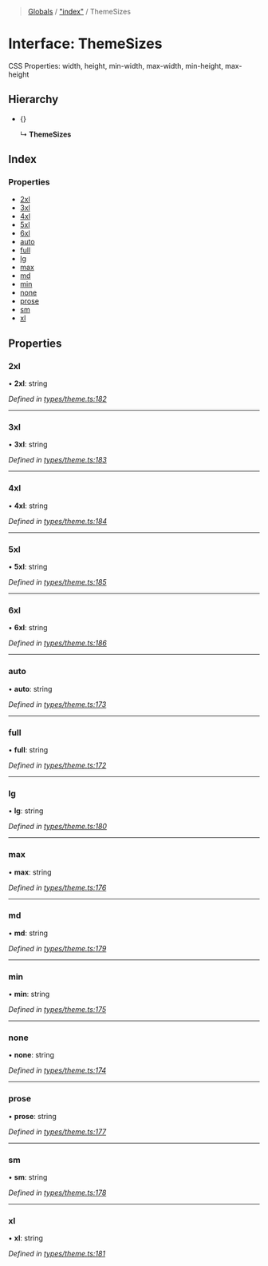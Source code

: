 > [Globals](../README.md) / ["index"](../modules/_index_.md) / ThemeSizes

# Interface: ThemeSizes

CSS Properties: width, height, min-width, max-width, min-height, max-height

## Hierarchy

- {}

  ↳ **ThemeSizes**

## Index

### Properties

- [2xl](_index_.themesizes.md#2xl)
- [3xl](_index_.themesizes.md#3xl)
- [4xl](_index_.themesizes.md#4xl)
- [5xl](_index_.themesizes.md#5xl)
- [6xl](_index_.themesizes.md#6xl)
- [auto](_index_.themesizes.md#auto)
- [full](_index_.themesizes.md#full)
- [lg](_index_.themesizes.md#lg)
- [max](_index_.themesizes.md#max)
- [md](_index_.themesizes.md#md)
- [min](_index_.themesizes.md#min)
- [none](_index_.themesizes.md#none)
- [prose](_index_.themesizes.md#prose)
- [sm](_index_.themesizes.md#sm)
- [xl](_index_.themesizes.md#xl)

## Properties

### 2xl

• **2xl**: string

_Defined in [types/theme.ts:182](https://github.com/kenoxa/beamwind/blob/main/packages/beamwind/src/types/theme.ts#L182)_

---

### 3xl

• **3xl**: string

_Defined in [types/theme.ts:183](https://github.com/kenoxa/beamwind/blob/main/packages/beamwind/src/types/theme.ts#L183)_

---

### 4xl

• **4xl**: string

_Defined in [types/theme.ts:184](https://github.com/kenoxa/beamwind/blob/main/packages/beamwind/src/types/theme.ts#L184)_

---

### 5xl

• **5xl**: string

_Defined in [types/theme.ts:185](https://github.com/kenoxa/beamwind/blob/main/packages/beamwind/src/types/theme.ts#L185)_

---

### 6xl

• **6xl**: string

_Defined in [types/theme.ts:186](https://github.com/kenoxa/beamwind/blob/main/packages/beamwind/src/types/theme.ts#L186)_

---

### auto

• **auto**: string

_Defined in [types/theme.ts:173](https://github.com/kenoxa/beamwind/blob/main/packages/beamwind/src/types/theme.ts#L173)_

---

### full

• **full**: string

_Defined in [types/theme.ts:172](https://github.com/kenoxa/beamwind/blob/main/packages/beamwind/src/types/theme.ts#L172)_

---

### lg

• **lg**: string

_Defined in [types/theme.ts:180](https://github.com/kenoxa/beamwind/blob/main/packages/beamwind/src/types/theme.ts#L180)_

---

### max

• **max**: string

_Defined in [types/theme.ts:176](https://github.com/kenoxa/beamwind/blob/main/packages/beamwind/src/types/theme.ts#L176)_

---

### md

• **md**: string

_Defined in [types/theme.ts:179](https://github.com/kenoxa/beamwind/blob/main/packages/beamwind/src/types/theme.ts#L179)_

---

### min

• **min**: string

_Defined in [types/theme.ts:175](https://github.com/kenoxa/beamwind/blob/main/packages/beamwind/src/types/theme.ts#L175)_

---

### none

• **none**: string

_Defined in [types/theme.ts:174](https://github.com/kenoxa/beamwind/blob/main/packages/beamwind/src/types/theme.ts#L174)_

---

### prose

• **prose**: string

_Defined in [types/theme.ts:177](https://github.com/kenoxa/beamwind/blob/main/packages/beamwind/src/types/theme.ts#L177)_

---

### sm

• **sm**: string

_Defined in [types/theme.ts:178](https://github.com/kenoxa/beamwind/blob/main/packages/beamwind/src/types/theme.ts#L178)_

---

### xl

• **xl**: string

_Defined in [types/theme.ts:181](https://github.com/kenoxa/beamwind/blob/main/packages/beamwind/src/types/theme.ts#L181)_

